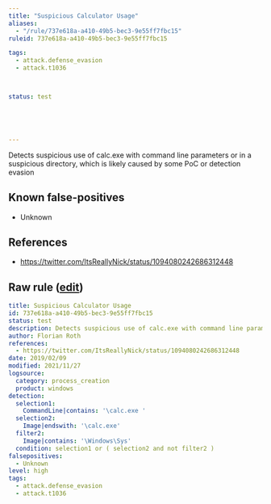 ```yaml
---
title: "Suspicious Calculator Usage"
aliases:
  - "/rule/737e618a-a410-49b5-bec3-9e55ff7fbc15"
ruleid: 737e618a-a410-49b5-bec3-9e55ff7fbc15

tags:
  - attack.defense_evasion
  - attack.t1036



status: test





---
```


Detects suspicious use of calc.exe with command line parameters or in a suspicious directory, which is likely caused by some PoC or detection evasion

<!--more-->


## Known false-positives

* Unknown



## References

* https://twitter.com/ItsReallyNick/status/1094080242686312448


## Raw rule ([edit](https://github.com/SigmaHQ/sigma/edit/master/rules/windows/process_creation/proc_creation_win_susp_calc.yml))
```yaml
title: Suspicious Calculator Usage
id: 737e618a-a410-49b5-bec3-9e55ff7fbc15
status: test
description: Detects suspicious use of calc.exe with command line parameters or in a suspicious directory, which is likely caused by some PoC or detection evasion
author: Florian Roth
references:
  - https://twitter.com/ItsReallyNick/status/1094080242686312448
date: 2019/02/09
modified: 2021/11/27
logsource:
  category: process_creation
  product: windows
detection:
  selection1:
    CommandLine|contains: '\calc.exe '
  selection2:
    Image|endswith: '\calc.exe'
  filter2:
    Image|contains: '\Windows\Sys'
  condition: selection1 or ( selection2 and not filter2 )
falsepositives:
  - Unknown
level: high
tags:
  - attack.defense_evasion
  - attack.t1036

```

